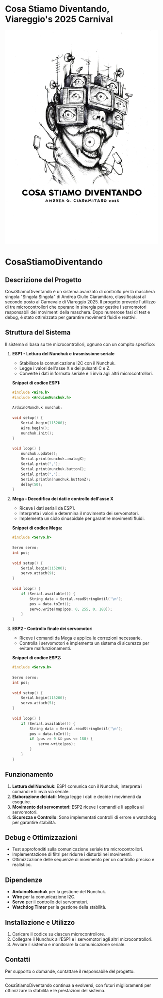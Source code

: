 # Cosa Stiamo Diventando, Viareggio's 2025 Carnival

![Cosa Stiamo Diventando](./img/cosaStiamoDiventando.jpg)


# CosaStiamoDiventando

## Descrizione del Progetto
CosaStiamoDiventando è un sistema avanzato di controllo per la maschera singola "Singola Singola" di Andrea Giulio Ciaramitaro, classificatasi al secondo posto al Carnevale di Viareggio 2025. Il progetto prevede l'utilizzo di tre microcontrollori che operano in sinergia per gestire i servomotori responsabili dei movimenti della maschera. Dopo numerose fasi di test e debug, è stato ottimizzato per garantire movimenti fluidi e reattivi.

## Struttura del Sistema
Il sistema si basa su tre microcontrollori, ognuno con un compito specifico:

1. **ESP1 - Lettura del Nunchuk e trasmissione seriale**
   - Stabilisce la comunicazione I2C con il Nunchuk.
   - Legge i valori dell'asse X e dei pulsanti C e Z.
   - Converte i dati in formato seriale e li invia agli altri microcontrollori.

   **Snippet di codice ESP1:**
   ```cpp
   #include <Wire.h>
   #include <ArduinoNunchuk.h>

   ArduinoNunchuk nunchuk;

   void setup() {
       Serial.begin(115200);
       Wire.begin();
       nunchuk.init();
   }

   void loop() {
       nunchuk.update();
       Serial.print(nunchuk.analogX);
       Serial.print(",");
       Serial.print(nunchuk.buttonC);
       Serial.print(",");
       Serial.println(nunchuk.buttonZ);
       delay(50);
   }
   ```

2. **Mega - Decodifica dei dati e controllo dell'asse X**
   - Riceve i dati seriali da ESP1.
   - Interpreta i valori e determina il movimento dei servomotori.
   - Implementa un ciclo sinusoidale per garantire movimenti fluidi.

   **Snippet di codice Mega:**
   ```cpp
   #include <Servo.h>

   Servo servo;
   int pos;

   void setup() {
       Serial.begin(115200);
       servo.attach(9);
   }

   void loop() {
       if (Serial.available()) {
           String data = Serial.readStringUntil('\n');
           pos = data.toInt();
           servo.write(map(pos, 0, 255, 0, 180));
       }
   }
   ```

3. **ESP2 - Controllo finale dei servomotori**
   - Riceve i comandi da Mega e applica le correzioni necessarie.
   - Controlla i servomotori e implementa un sistema di sicurezza per evitare malfunzionamenti.

   **Snippet di codice ESP2:**
   ```cpp
   #include <Servo.h>

   Servo servo;
   int pos;

   void setup() {
       Serial.begin(115200);
       servo.attach(5);
   }

   void loop() {
       if (Serial.available()) {
           String data = Serial.readStringUntil('\n');
           pos = data.toInt();
           if (pos >= 0 && pos <= 180) {
               servo.write(pos);
           }
       }
   }
   ```

## Funzionamento
1. **Lettura del Nunchuk**: ESP1 comunica con il Nunchuk, interpreta i comandi e li invia via seriale.
2. **Elaborazione dei dati**: Mega legge i dati e decide i movimenti da eseguire.
3. **Movimento dei servomotori**: ESP2 riceve i comandi e li applica ai servomotori.
4. **Sicurezza e Controllo**: Sono implementati controlli di errore e watchdog per garantire stabilità.

## Debug e Ottimizzazioni
- Test approfonditi sulla comunicazione seriale tra microcontrollori.
- Implementazione di filtri per ridurre i disturbi nei movimenti.
- Ottimizzazione delle sequenze di movimento per un controllo preciso e realistico.

## Dipendenze
- **ArduinoNunchuk** per la gestione del Nunchuk.
- **Wire** per la comunicazione I2C.
- **Servo** per il controllo dei servomotori.
- **Watchdog Timer** per la gestione della stabilità.

## Installazione e Utilizzo
1. Caricare il codice su ciascun microcontrollore.
2. Collegare il Nunchuk all'ESP1 e i servomotori agli altri microcontrollori.
3. Avviare il sistema e monitorare la comunicazione seriale.

## Contatti
Per supporto o domande, contattare il responsabile del progetto.

---

CosaStiamoDiventando continua a evolversi, con futuri miglioramenti per ottimizzare la stabilità e le prestazioni del sistema.

